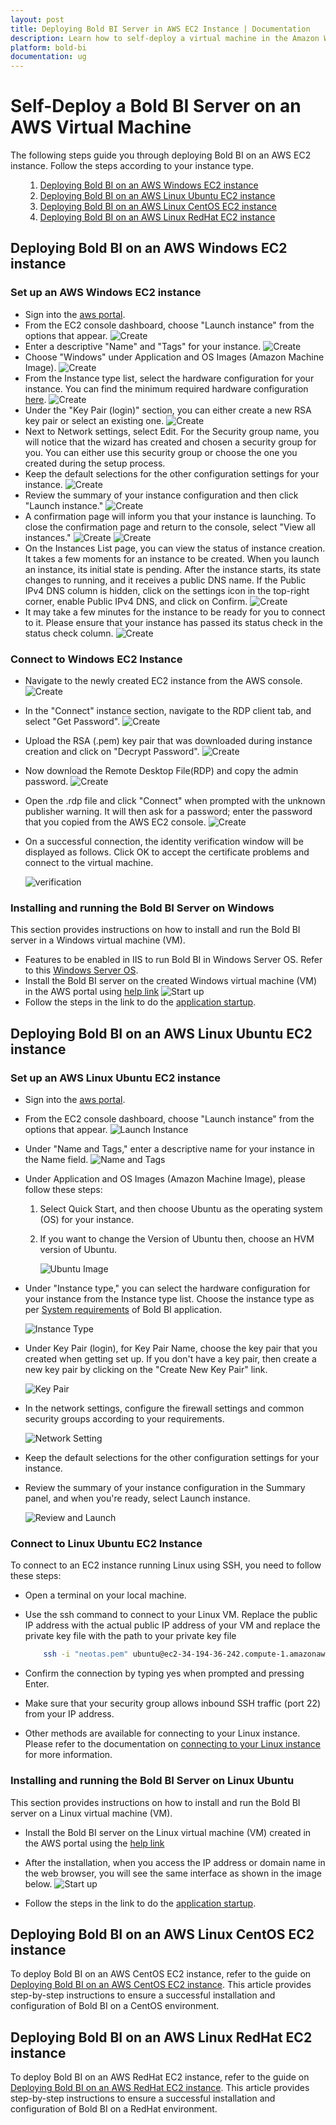 ```yaml
---
layout: post
title: Deploying Bold BI Server in AWS EC2 Instance | Documentation
description: Learn how to self-deploy a virtual machine in the Amazon Web Service portal and install the Bold BI server application into it.
platform: bold-bi
documentation: ug
---
```


# Self-Deploy a Bold BI Server on an AWS Virtual Machine
The following steps guide you through deploying Bold BI on an AWS EC2 instance. Follow the steps according to your instance type.
<ul>


1. [Deploying Bold BI on an AWS Windows EC2 instance](/deploying-bold-bi/deploying-on-aws/deploy-aws-vm/#deploying-bold-bi-on-an-aws-windows-ec2-instance)
2. [Deploying Bold BI on an AWS Linux Ubuntu EC2 instance](/deploying-bold-bi/deploying-on-aws/deploy-aws-vm/#deploying-bold-bi-on-an-aws-linux-ubuntu-ec2-instance)
3. [Deploying Bold BI on an AWS Linux CentOS EC2 instance](/deploying-bold-bi/deploying-on-aws/deploy-aws-vm/#deploying-bold-bi-on-an-aws-linux-centos-ec2-instance)
4. [Deploying Bold BI on an AWS Linux RedHat EC2 instance](/deploying-bold-bi/deploying-on-aws/deploy-aws-vm/#deploying-bold-bi-on-an-aws-linux-redhat-ec2-instance)

</ul>

## Deploying Bold BI on an AWS Windows EC2 instance

### Set up an AWS Windows EC2 instance

* Sign into the [aws portal](https://console.aws.amazon.com/ec2/.).
* From the EC2 console dashboard, choose "Launch instance" from the options that appear.
  ![Create](/static/assets/installation-and-deployment/images/create-aws-vm.png)
* Enter a descriptive "Name" and "Tags" for your instance.
  ![Create](/static/assets/installation-and-deployment/images/giving-name.png)
* Choose "Windows" under Application and OS Images (Amazon Machine Image).
  ![Create](/static/assets/installation-and-deployment/images/os-choosing.png)
* From the Instance type list, select the hardware configuration for your instance. You can find the minimum required hardware configuration  [here](https://help.boldbi.com/deploying-bold-bi/deploying-on-windows/prerequisites-windows/#hardware-requirements).
  ![Create](/static/assets/installation-and-deployment/images/vm-type-choosing.png)
* Under the "Key Pair (login)" section, you can either create a new RSA key pair or select an existing one.
  ![Create](/static/assets/installation-and-deployment/images/select-key-pair.png)
* Next to Network settings, select Edit. For the Security group name, you will notice that the wizard has created and chosen a security group for you. You can either use this security group or choose the one you created during the setup process.
* Keep the default selections for the other configuration settings for your instance.
  ![Create](/static/assets/installation-and-deployment/images/other-settigs.png)
* Review the summary of your instance configuration and then click "Launch instance."
  ![Create](/static/assets/installation-and-deployment/images/click-launch.png)
* A confirmation page will inform you that your instance is launching. To close the confirmation page and return to the console, select "View all instances."
  ![Create](/static/assets/installation-and-deployment/images/launch-confiramation.png)
  ![Create](/static/assets/installation-and-deployment/images/all-instance.png)
* On the Instances List page, you can view the status of instance creation. It takes a few moments for an instance to be created. When you launch an instance, its initial state is pending. After the instance starts, its state changes to running, and it receives a public DNS name. If the Public IPv4 DNS column is hidden, click on the settings icon in the top-right corner, enable Public IPv4 DNS, and click on Confirm.
  ![Create](/static/assets/installation-and-deployment/images/launch-status.png)
* It may take a few minutes for the instance to be ready for you to connect to it. Please ensure that your instance has passed its status check in the status check column.
  ![Create](/static/assets/installation-and-deployment/images/launch-success.png)
  
### Connect to Windows EC2 Instance

* Navigate to the newly created EC2 instance from the AWS console.
  ![Create](/static/assets/installation-and-deployment/images/instance-panel.png)
* In the "Connect" instance section, navigate to the RDP client tab, and select "Get Password".
  ![Create](/static/assets/installation-and-deployment/images/get-passwoed.png)
* Upload the RSA (.pem) key pair that was downloaded during instance creation and click on "Decrypt Password".
  ![Create](/static/assets/installation-and-deployment/images/upload-pem.png)
* Now download the Remote Desktop File(RDP) and copy the admin password.
  ![Create](/static/assets/installation-and-deployment/images/get-password-link.png)
* Open the .rdp file and click "Connect" when prompted with the unknown publisher warning. It will then ask for a password; enter the password that you copied from the AWS EC2 console.
  ![Create](/static/assets/installation-and-deployment/images/get-warning.png)
* On a successful connection, the identity verification window will be displayed as follows. Click OK to accept the certificate problems and connect to the virtual machine.

  ![verification](/static/assets/installation-and-deployment/images/self-vm-connect-verification.png)

### Installing and running the Bold BI Server on Windows

This section provides instructions on how to install and run the Bold BI server in a Windows virtual machine (VM).

* Features to be enabled in IIS to run Bold BI in Windows Server OS. Refer to this [Windows Server OS](https://support.boldbi.com/kb/article/16584/features-needed-to-enable-in-iis-to-run-bold-bi-in-win-server-os).
* Install the Bold BI server on the created Windows virtual machine (VM) in the AWS portal using [help link](https://help.boldbi.com/deploying-bold-bi/deploying-on-windows/)
  ![Start up](/static/assets/installation-and-deployment/images/boldbi-startup.png)
*  Follow the steps in the link to do the [application startup](https://help.boldbi.com/application-startup/).

## Deploying Bold BI on an AWS Linux Ubuntu EC2 instance

### Set up an AWS Linux Ubuntu EC2 instance

* Sign into the [aws portal](https://console.aws.amazon.com/ec2/.).
* From the EC2 console dashboard, choose "Launch instance" from the options that appear.
  ![Launch Instance](/static/assets/installation-and-deployment/images/aws-launch-instance.png)
* Under "Name and Tags," enter a descriptive name for your instance in the Name field.
  ![Name and Tags](/static/assets/installation-and-deployment/images/aws-name-tags.png)
* Under Application and OS Images (Amazon Machine Image), please follow these steps:

  1. Select Quick Start, and then choose Ubuntu as the operating system (OS) for your instance.

  2. If you want to change the Version of Ubuntu then, choose an HVM version of Ubuntu. 

      ![Ubuntu Image](/static/assets/installation-and-deployment/images/aws-ami-ubuntu.png)

* Under "Instance type," you can select the hardware configuration for your instance from the Instance type list. Choose the instance type as per [System requirements](https://help.boldbi.com/deploying-bold-bi/deploying-on-linux/recommended-system-configuration/) of Bold BI application.

  ![Instance Type](/static/assets/installation-and-deployment/images/aws-instance-type.png)

* Under Key Pair (login), for Key Pair Name, choose the key pair that you created when getting set up. If you don't have a key pair, then create a new key pair by clicking on the "Create New Key Pair" link.

  ![Key Pair](/static/assets/installation-and-deployment/images/aws-key-pair.png)

* In the network settings, configure the firewall settings and common security groups according to your requirements.

  ![Network Setting](/static/assets/installation-and-deployment/images/aws-network-setting.png)

* Keep the default selections for the other configuration settings for your instance.

* Review the summary of your instance configuration in the Summary panel, and when you're ready, select Launch instance.

  ![Review and Launch](/static/assets/installation-and-deployment/images/aws-create-ubuntu.png)

### Connect to Linux Ubuntu EC2 Instance

To connect to an EC2 instance running Linux using SSH, you need to follow these steps:

* Open a terminal on your local machine.

* Use the ssh command to connect to your Linux VM. Replace the public IP address with the actual public IP address of your VM and replace the private key file with the path to your private key file

  ```bash
      ssh -i "neotas.pem" ubuntu@ec2-34-194-36-242.compute-1.amazonaws.com

* Confirm the connection by typing yes when prompted and pressing Enter.

* Make sure that your security group allows inbound SSH traffic (port 22) from your IP address.

* Other methods are available for connecting to your Linux instance. Please refer to the documentation on [connecting to your Linux instance](https://docs.aws.amazon.com/AWSEC2/latest/UserGuide/connect-to-linux-instance.html) for more information.

### Installing and running the Bold BI Server on Linux Ubuntu

This section provides instructions on how to install and run the Bold BI server on a Linux virtual machine (VM).

* Install the Bold BI server on the Linux virtual machine (VM) created in the AWS portal using the [help link](https://help.boldbi.com/deploying-bold-bi/deploying-on-linux/installation-and-deployment/bold-bi-on-ubuntu/)

* After the installation, when you access the IP address or domain name in the web browser, you will see the same interface as shown in the image below.
  ![Start up](/static/assets/installation-and-deployment/images/boldbi-startup.png)
  
* Follow the steps in the link to do the [application startup](https://help.boldbi.com/application-startup/).

## Deploying Bold BI on an AWS Linux CentOS EC2 instance

To deploy Bold BI on an AWS CentOS EC2 instance, refer to the guide on [Deploying Bold BI on an AWS CentOS EC2 instance](https://support.boldbi.com/kb/article/13683/how-to-install-bold-bi-on-an-aws-centos-ec2-instance). This article provides step-by-step instructions to ensure a successful installation and configuration of Bold BI on a CentOS environment.

## Deploying Bold BI on an AWS Linux RedHat EC2 instance

To deploy Bold BI on an AWS RedHat EC2 instance, refer to the guide on [Deploying Bold BI on an AWS RedHat EC2 instance](https://support.boldbi.com/kb/article/599/bold-bi-installation-and-deployment-on-rhel-9-on-aws-ec2-instance). This article provides step-by-step instructions to ensure a successful installation and configuration of Bold BI on a RedHat environment.